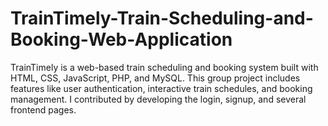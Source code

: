 # TrainTimely-Train-Scheduling-and-Booking-Web-Application
TrainTimely is a web-based train scheduling and booking system built with HTML, CSS, JavaScript, PHP, and MySQL. This group project includes features like user authentication, interactive train schedules, and booking management. I contributed by developing the login, signup, and several frontend pages.
